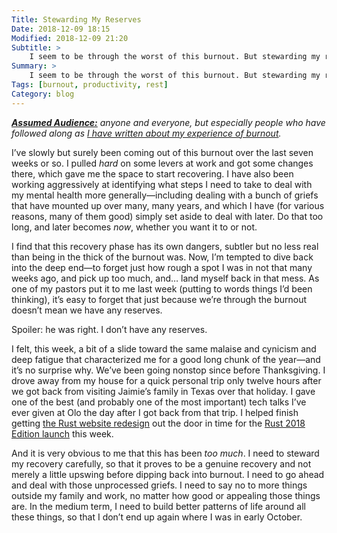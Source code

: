 ```yaml
---
Title: Stewarding My Reserves
Date: 2018-12-09 18:15
Modified: 2018-12-09 21:20
Subtitle: >
    I seem to be through the worst of this burnout. But stewarding my recovery is its own challenge.
Summary: >
    I seem to be through the worst of this burnout. But stewarding my recovery is its own challenge.
Tags: [burnout, productivity, rest]
Category: blog
---
```


<i><b>[Assumed Audience:]</b> anyone and everyone, but *especially* people who have followed along as [I have written about my experience of burnout][burnout].</i>

[Assumed Audience:]: https://v4.chriskrycho.com/2018/assumed-audiences.html
[burnout]: https://v4.chriskrycho.com/burnout/

I’ve slowly but surely been coming out of this burnout over the last seven weeks or so. I pulled *hard* on some levers at work and got some changes there, which gave me the space to start recovering. I have also been working aggressively at identifying what steps I need to take to deal with my mental health more generally—including dealing with a bunch of griefs that have mounted up over many, many years, and which I have (for various reasons, many of them good) simply set aside to deal with later. Do that too long, and later becomes *now*, whether you want it to or not.

I find that this recovery phase has its own dangers, subtler but no less real than being in the thick of the burnout was. Now, I’m tempted to dive back into the deep end—to forget just how rough a spot I was in not that many weeks ago, and pick up too much, and… land myself back in that mess. As one of my pastors put it to me last week (putting to words things I’d been thinking), it’s easy to forget that just because we’re through the burnout doesn’t mean we have any reserves.

Spoiler: he was right. I don’t have any reserves.

I felt, this week, a bit of a slide toward the same malaise and cynicism and deep fatigue that characterized me for a good long chunk of the year—and it’s no surprise why. We’ve been going nonstop since before Thanksgiving. I drove away from my house for a quick personal trip only twelve hours after we got back from visiting Jaimie’s family in Texas over that holiday. I gave one of the best (and probably one of the most important) tech talks I’ve ever given at Olo the day after I got back from that trip. I helped finish getting [the Rust website redesign](https://blog.rust-lang.org/2018/11/29/a-new-look-for-rust-lang-org.html) out the door in time for the [Rust 2018 Edition launch](https://blog.rust-lang.org/2018/12/06/Rust-1.31-and-rust-2018.html) this week.

And it is very obvious to me that this has been *too much*. I need to steward my recovery carefully, so that it proves to be a genuine recovery and not merely a little upswing before dipping back into burnout. I need to go ahead and deal with those unprocessed griefs. I need to say no to more things outside my family and work, no matter how good or appealing those things are. In the medium term, I need to build better patterns of life around all these things, so that I don’t end up again where I was in early October.

